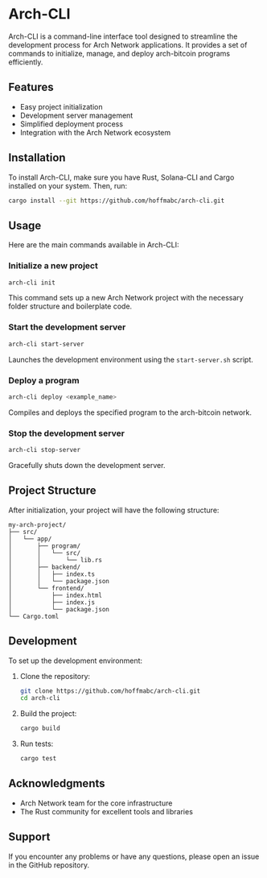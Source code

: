 # Arch-CLI

Arch-CLI is a command-line interface tool designed to streamline the development process for Arch Network applications. It provides a set of commands to initialize, manage, and deploy arch-bitcoin programs efficiently.

## Features

- Easy project initialization
- Development server management
- Simplified deployment process
- Integration with the Arch Network ecosystem

## Installation

To install Arch-CLI, make sure you have Rust, Solana-CLI and Cargo installed on your system. Then, run:

```sh
cargo install --git https://github.com/hoffmabc/arch-cli.git
```

## Usage

Here are the main commands available in Arch-CLI:

### Initialize a new project

```sh
arch-cli init
```

This command sets up a new Arch Network project with the necessary folder structure and boilerplate code.

### Start the development server

```sh
arch-cli start-server
```

Launches the development environment using the `start-server.sh` script.

### Deploy a program

```sh
arch-cli deploy <example_name>
```

Compiles and deploys the specified program to the arch-bitcoin network.

### Stop the development server

```sh
arch-cli stop-server
```

Gracefully shuts down the development server.

## Project Structure

After initialization, your project will have the following structure:

```
my-arch-project/
├── src/
│   └── app/
│       ├── program/
│       │   └── src/
│       │       └── lib.rs
│       ├── backend/
│       │   ├── index.ts
│       │   └── package.json
│       └── frontend/
│           ├── index.html
│           ├── index.js
│           └── package.json
└── Cargo.toml
```

## Development

To set up the development environment:

1. Clone the repository:

    ```sh
    git clone https://github.com/hoffmabc/arch-cli.git
    cd arch-cli
    ```

2. Build the project:

    ```sh
    cargo build
    ```

3. Run tests:

    ```sh
    cargo test
    ```


## Acknowledgments

- Arch Network team for the core infrastructure
- The Rust community for excellent tools and libraries

## Support

If you encounter any problems or have any questions, please open an issue in the GitHub repository.
